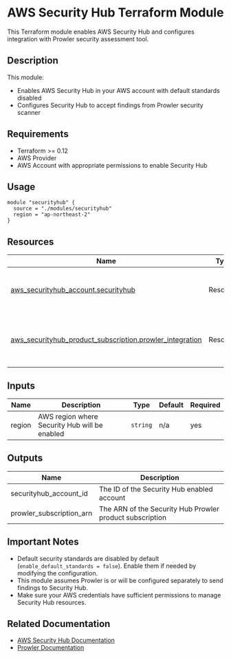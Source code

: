 # AWS Security Hub Terraform Module

This Terraform module enables AWS Security Hub and configures integration with Prowler security assessment tool.

## Description

This module:
- Enables AWS Security Hub in your AWS account with default standards disabled
- Configures Security Hub to accept findings from Prowler security scanner

## Requirements

- Terraform >= 0.12
- AWS Provider
- AWS Account with appropriate permissions to enable Security Hub

## Usage

```hcl
module "securityhub" {
  source = "./modules/securityhub"
  region = "ap-northeast-2"
}
```



## Resources

| Name | Type | Description |
|------|------|-------------|
| [aws_securityhub_account.securityhub](https://registry.terraform.io/providers/hashicorp/aws/latest/docs/resources/securityhub_account) | Resource | Enables Security Hub for the AWS Account |
| [aws_securityhub_product_subscription.prowler_integration](https://registry.terraform.io/providers/hashicorp/aws/latest/docs/resources/securityhub_product_subscription) | Resource | Enables integration with Prowler security scanner |

## Inputs

| Name | Description | Type | Default | Required |
|------|-------------|------|---------|----------|
| region | AWS region where Security Hub will be enabled | `string` | n/a | yes |

## Outputs

| Name | Description |
|------|-------------|
| securityhub_account_id | The ID of the Security Hub enabled account |
| prowler_subscription_arn | The ARN of the Security Hub Prowler product subscription |

## Important Notes

- Default security standards are disabled by default (`enable_default_standards = false`). Enable them if needed by modifying the configuration.
- This module assumes Prowler is or will be configured separately to send findings to Security Hub.
- Make sure your AWS credentials have sufficient permissions to manage Security Hub resources.

## Related Documentation

- [AWS Security Hub Documentation](https://docs.aws.amazon.com/securityhub/latest/userguide/what-is-securityhub.html)
- [Prowler Documentation](https://github.com/prowler-cloud/prowler)
